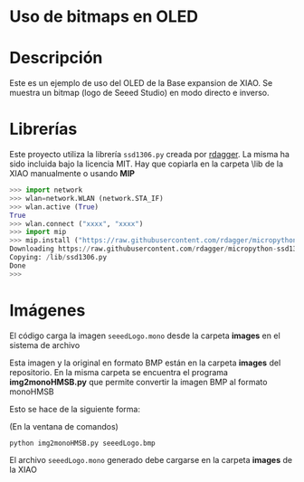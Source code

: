 # Uso de bitmaps en OLED

# Descripción
Este es un ejemplo de uso del OLED de la Base expansion de XIAO. Se muestra un bitmap (logo de Seeed Studio) en modo directo e inverso.


# Librerías
Este proyecto utiliza la librería `ssd1306.py` creada por [rdagger](https://github.com/rdagger/micropython-ssd1306). La misma ha sido incluida bajo la licencia MIT.
Hay que copiarla en la carpeta \lib de la XIAO manualmente o usando **MIP**

```python annotate
>>> import network
>>> wlan=network.WLAN (network.STA_IF)
>>> wlan.active (True)
True
>>> wlan.connect ("xxxx", "xxxx")
>>> import mip
>>> mip.install ("https://raw.githubusercontent.com/rdagger/micropython-ssd1306/refs/heads/main/ssd1306.py")
Downloading https://raw.githubusercontent.com/rdagger/micropython-ssd1306/refs/heads/main/ssd1306.py to /lib
Copying: /lib/ssd1306.py
Done
>>> 

```

# Imágenes
El código carga la imagen `seeedLogo.mono` desde la carpeta **images** en el sistema de archivo

Esta imagen y la original en formato BMP están en la carpeta **images** del repositorio. En la misma carpeta se encuentra el programa **img2monoHMSB.py** que permite convertir la imagen BMP al formato monoHMSB

Esto se hace de la siguiente forma:

(En la ventana de comandos)

```
python img2monoHMSB.py seeedLogo.bmp
```

El archivo `seeedLogo.mono` generado debe cargarse en la carpeta **images** de la XIAO


